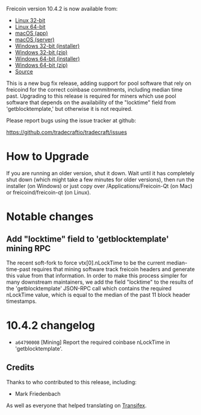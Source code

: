 Freicoin version 10.4.2 is now available from:

  * [Linux 32-bit](https://s3.amazonaws.com/in.freico.stable/freicoin-v10.4.2-7851-linux32.tar.gz)
  * [Linux 64-bit](https://s3.amazonaws.com/in.freico.stable/freicoin-v10.4.2-7851-linux64.tar.gz)
  * [macOS (app)](https://s3.amazonaws.com/in.freico.stable/freicoin-v10.4.2-7851-osx.dmg)
  * [macOS (server)](https://s3.amazonaws.com/in.freico.stable/freicoin-v10.4.2-7851-osx64.tar.gz)
  * [Windows 32-bit (installer)](https://s3.amazonaws.com/in.freico.stable/freicoin-v10.4.2-7851-win32-setup.exe)
  * [Windows 32-bit (zip)](https://s3.amazonaws.com/in.freico.stable/freicoin-v10.4.2-7851-win32.zip)
  * [Windows 64-bit (installer)](https://s3.amazonaws.com/in.freico.stable/freicoin-v10.4.2-7851-win64-setup.exe)
  * [Windows 64-bit (zip)](https://s3.amazonaws.com/in.freico.stable/freicoin-v10.4.2-7851-win64.zip)
  * [Source](https://github.com/tradecraftio/tradecraft/archive/v10.4.2-7851.zip)

This is a new bug fix release, adding support for pool software that
rely on freicoind for the correct coinbase commitments, including
median time past. Upgrading to this release is required for miners
which use pool software that depends on the availability of the
"locktime" field from 'getblocktemplate,' but otherwise it is not
required.

Please report bugs using the issue tracker at github:

  https://github.com/tradecraftio/tradecraft/issues

How to Upgrade
==============

If you are running an older version, shut it down. Wait until it has
completely shut down (which might take a few minutes for older
versions), then run the installer (on Windows) or just copy over
/Applications/Freicoin-Qt (on Mac) or freicoind/freicoin-qt (on
Linux).

Notable changes
===============

Add "locktime" field to 'getblocktemplate' mining RPC
-----------------------------------------------------

The recent soft-fork to force vtx[0].nLockTime to be the current
median-time-past requires that mining software track freicoin headers
and generate this value from that information. In order to make this
process simpler for many downstream maintainers, we add the field
"locktime" to the results of the 'getblocktemplate' JSON-RPC call
which contains the required nLockTime value, which is equal to the
median of the past 11 block header timestamps.

10.4.2 changelog
================

- `a64790008` [Mining]
  Report the required coinbase nLockTime in 'getblocktemplate'.

Credits
--------

Thanks to who contributed to this release, including:

- Mark Friedenbach

As well as everyone that helped translating on [Transifex](https://www.transifex.com/tradecraft/freicoin-1/).
